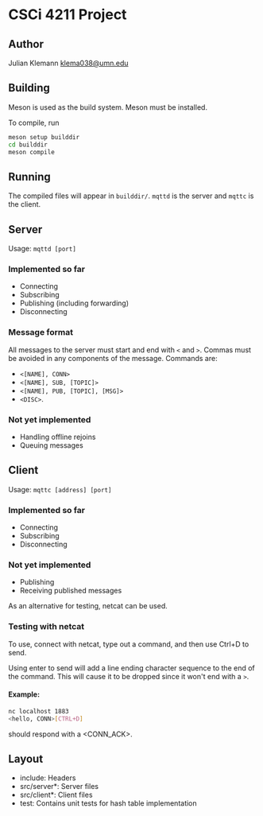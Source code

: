 # CSCi 4211 Project

## Author
Julian Klemann <klema038@umn.edu>

## Building

Meson is used as the build system. Meson must be installed.

To compile, run
```bash
meson setup builddir
cd builddir
meson compile
```

## Running

The compiled files will appear in `builddir/`. `mqttd` is the server and `mqttc` is the client.

## Server

Usage: `mqttd [port]`

### Implemented so far

- Connecting
- Subscribing
- Publishing (including forwarding)
- Disconnecting

### Message format

All messages to the server must start and end with `<` and `>`. Commas must be avoided in any components of the message.
Commands are:
- `<[NAME], CONN>`
- `<[NAME], SUB, [TOPIC]>`
- `<[NAME], PUB, [TOPIC], [MSG]>`
- `<DISC>`.

### Not yet implemented

- Handling offline rejoins
- Queuing messages


## Client

Usage: `mqttc [address] [port]`

### Implemented so far

- Connecting
- Subscribing
- Disconnecting

### Not yet implemented

- Publishing
- Receiving published messages

As an alternative for testing, netcat can be used.

### Testing with netcat

To use, connect with netcat, type out a command, and then use Ctrl+D to send.

Using enter to send will add a line ending character sequence to the end of the command.
This will cause it to be dropped since it won't end with a `>`.

#### Example:

```bash
nc localhost 1883
<hello, CONN>[CTRL+D]
```
should respond with a <CONN_ACK>.


## Layout

- include: Headers
- src/server*: Server files
- src/client*: Client files
- test: Contains unit tests for hash table implementation

